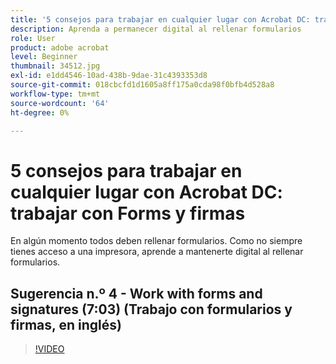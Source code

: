 ```yaml
---
title: '5 consejos para trabajar en cualquier lugar con Acrobat DC: trabajar con Forms y firmas'
description: Aprenda a permanecer digital al rellenar formularios
role: User
product: adobe acrobat
level: Beginner
thumbnail: 34512.jpg
exl-id: e1dd4546-10ad-438b-9dae-31c4393353d8
source-git-commit: 018cbcfd1d1605a8ff175a0cda98f0bfb4d528a8
workflow-type: tm+mt
source-wordcount: '64'
ht-degree: 0%

---
```


# 5 consejos para trabajar en cualquier lugar con Acrobat DC: trabajar con Forms y firmas

En algún momento todos deben rellenar formularios. Como no siempre tienes acceso a una impresora, aprende a mantenerte digital al rellenar formularios.

## Sugerencia n.º 4 - Work with forms and signatures (7:03) (Trabajo con formularios y firmas, en inglés)

>[!VIDEO](https://video.tv.adobe.com/v/34512)
